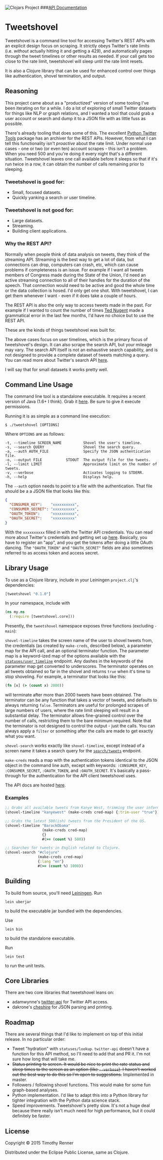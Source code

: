 
![Clojars Project](http://clojars.org/tweetshovel/latest-version.svg)
###[API Documentation](http://timothyrenner.github.io/tweetshovel/) 

# Tweetshovel

Tweetshovel is a command line tool for accessing Twitter's REST APIs with an explicit design focus on scraping.
It strictly obeys Twitter's rate limits (i.e. _without_ actually hitting it and getting a 429), and automatically pages through the tweet timelines or other results as needed.
If your call gets too close to the rate limit, tweetshovel will sleep until the rate limit resets.

It is also a Clojure library that can be used for enhanced control over things like authentication, shovel termination, and output.


## Reasoning

This project came about as a "productized" version of some tooling I've been iterating on for a while.
I do a lot of exploring of small Twitter datasets for things like NLP or graph relations, and I wanted a tool that could grab a user account or search and dump it to a JSON file with as little fuss as possible.

There's already tooling that does some of this.
The excellent [Python Twitter Tools](http://mike.verdone.ca/twitter/) package has an archiver for the REST APIs.
However, from what I can tell this functionality isn't _proactive_ about the rate limit.
Under normal use cases - one or two (or even ten) account scrapes - this isn't a problem.
When you need 500 and you're doing it every night that's a different situation.
Tweetshovel leaves one call available before it sleeps so that if it's run twice in a row, it can obtain the number of calls remaining prior to sleeping.

### Tweetshovel is good for:

* Small, focused datasets.
* Quickly yanking a search or user timeline.

### Tweetshovel is not good for:

* Large datasets.
* Streaming.
* Building client applications.

### Why the REST API?

Normally when people think of data analysis on tweets, they think of the streaming API.
Streaming is the best way to get a lot of data, but connections can drop, computers can crash, etc, which can cause problems if completeness is an issue.
For example if I want all tweets members of Congress made during the State of the Union, I'd need an active streaming connection to all of their handles for the duration of the speech.
That connection would need to be active and good the whole time or the data collection is hosed.
I'd only get one shot.
With tweetshovel, I can get them whenever I want - even if it does take a couple of hours.

The REST API is also the only way to access tweets made in the past.
For example if I wanted to count the number of times [Ted Nugent](https://twitter.com/TedNugent) made a grammatical error in the last few months, I'd have no choice but to use the REST API.

These are the kinds of things tweetshovel was built for.

The above cases focus on user timelines, which is the primary focus of tweetshovel's design.
It can also scrape the search API, but your mileage may vary.
The search API itself is not an exhaustive search capability, and is not designed to provide a complete dataset of tweets matching a query.
You can read more about Twitter's search API [here](https://dev.twitter.com/rest/public/search).

I will say that for small datasets it works pretty well.

## Command Line Usage

The command line tool is a standalone executable.
It requires a recent version of Java (1.6+ I think).
Grab it <a href="https://s3.amazonaws.com/timothyrenner.binaries/tweetshovel" download>here</a>.
Be sure to give it execute permissions.

Running it is as simple as a command line execution:

```
$ ./tweetshovel [OPTIONS]
```

Where `OPTIONS` are as follows:

```
-t, --timeline SCREEN_NAME          Shovel the user's timeline.
-s, --search QUERY                  Shovel the search query.
-a, --auth AUTH_FILE                Specify the JSON authentication file.
-o, --output FILE           STDOUT  The output file for the tweets.
-l, --limit LIMIT                   Approximate limit on the number of tweets.
-v, --verbose                       Activates logging to STDERR.
-h, --help                          Displays help.

```

The `--auth` option needs to point to a file with the authentication.
That file should be a a JSON file that looks like this:
```json
{
  "CONSUMER_KEY":    "xxxxxxxxxx",
  "CONSUMER_SECRET": "xxxxxxxxxx",
  "OAUTH_TOKEN":     "xxxxxxxxxx",
  "OAUTH_SECRET":    "xxxxxxxxxx"
}
```
With the `xxxxxxxxxx` filled in with the Twitter API credentials.
You can read more about Twitter's credentials and getting set up [here](https://apps.twitter.com).
Basically, you have to register an "app", and you get the tokens after doing a little OAuth dancing.
The `"OAUTH_TOKEN"` and `"OAUTH_SECRET"` fields are also sometimes referred to as access token and access secret.

## Library Usage

To use as a Clojure library, include in your Leiningen `project.clj`'s dependencies:

```clojure
[tweetshovel "0.1.0"]
```

In your namespace, include with

```clojure
(ns my.ns
  (:require [tweetshovel.core]))
```

Presently, the `tweetshovel` namespace exposes three functions (excluding `-main`):

`shovel-timeline` takes the screen name of the user to shovel tweets from, the credentials (as created by `make-creds`, described below), a parameter map for the API call, and an optional terminator function.
The parameter map is a keyword-ized map of the options available with the [`statuses/user_timeline`](https://dev.twitter.com/rest/reference/get/statuses/user_timeline) endpoint.
Any dashes in the keywords of the parameter map get converted to underscores.
The terminator operates on all tweets obtained so far in the shovel and returns `true` when it's time to stop shoveling.
For example, a terminator that looks like this:

```clojure
(fn [x] (> (count x) 2000))
```

will terminate after more than 2000 tweets have been obtained.
The terminator can be any function that takes a vector of tweets, and defaults to always returning `false`.
Terminators are useful for prolonged scrapes of large numbers of users, where the rate limit sleeping will result in a substantial delay.
The terminator allows fine-grained control over the number of calls, restricting them to the bare minimum required.
Note that the terminator is not designed to control the output - just the calls.
You can always apply a `filter` or something after the calls are made to get exactly what you want.

`shovel-search` works exactly like `shovel-timeline`, except instead of a screen name it takes a search query for the [`search/tweets`](https://dev.twitter.com/rest/reference/get/search/tweets) endpoint.

`make-creds` reads a map with the authentication tokens identical to the JSON object in the command line auth, except with keywords: `:CONSUMER_KEY`, `:CONSUMER_SECRET`, `:OAUTH_TOKEN`, and `:OAUTH_SECRET`.
It's basically a pass-through for the authentication for the API client tweetshovel uses.

The API docs are hosted [here](http://timothyrenner.github.io/tweetshovel/).

### Examples

```clojure
;; Grabs all available tweets from Kanye West, trimming the user information.
(shovel-timeline "kanyewest" (make-creds cred-map) {:trim-user "true"})

;; Grabs the latest 500(ish) tweets from the President of the US.
(shovel-timeline "BarackObama"
                 (make-creds cred-map)
                 {}
                 #(>= (count %) 500))

;; Searches for tweets in English related to Clojure.
(shovel-search "#clojure"
               (make-creds cred-map)
               {:lang "en"}
               #(>= (count %) 1000))
```

## Building

To build from source, you'll need [Leiningen](http://leiningen.org/).
Run

```
lein uberjar
```

to build the executable jar bundled with the dependencies.

Use

```
lein bin
```

to build the standalone executable.

Run

```
lein test
```

to run the unit tests.


## Core Libraries

There are two core libraries that tweetshovel leans on:
* adamwynne's [twitter-api](https://github.com/adamwynne/twitter-api) for Twitter API access.
* dakrone's [cheshire](https://github.com/dakrone/cheshire) for JSON parsing and printing.

## Roadmap

There are several things that I'd like to implement on top of this initial release.
In no particular order:

* Tweet "hydration" with `statuses/lookup`. `twitter-api` doesn't have a function for this API method, so I'll need to add that and PR it. I'm not sure how long that will take me.
* ~~Status printing to screen. It would be nice to print the rate status and sleep times to the screen as an option (like `--verbose`). I haven't worked out the best way to do this so I'm open to suggestions.~~ Implemented in master.
* Followers / following shovel functions. This would make for some fun graph-based analyses.
* Python implementation. I'd like to adapt this into a Python library for tighter integration with the Python data science stack.
* Speed improvements. Tweetshovel's pretty slow. It's not a huge deal because there really isn't much need for high performance, but it could definitely be faster.

## License

Copyright © 2015 Timothy Renner

Distributed under the Eclipse Public License, same as Clojure.
